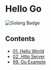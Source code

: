# Hello Go
![Golang Badge](https://img.shields.io/badge/Language-Go-6AD7E5)

## Contents

- [01. Hello World](https://github.com/jayden-lee/hello-go/tree/master/01.%20Hello%20World)
- [02. Http Server](https://github.com/jayden-lee/hello-go/tree/master/02.%20Http%20Server)
- [99. Go Example](https://github.com/jayden-lee/hello-go/tree/master/99.%20Go%20Example)